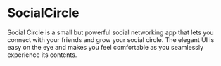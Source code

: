 # SocialCircle
 Social Circle is a small but powerful social networking app that lets you connect with your friends and grow your social circle.  The elegant UI is easy on the eye and makes you feel comfortable as you seamlessly experience its contents.
